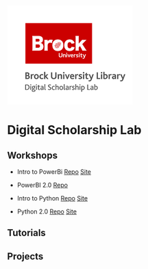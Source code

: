 ![dsl_logo](dsl_logo.png)

# Digital Scholarship Lab

## Workshops

- Intro to PowerBi [Repo](https://github.com/BrockDSL/Intro_to_PowerBI_Workshop) [Site](https://brockdsl.github.io/Intro_to_PowerBI_Workshop/)
- PowerBI 2.0 [Repo](https://github.com/BrockDSL/Power_BI_2.0_Workshop)

- Intro to Python [Repo](https://github.com/BrockDSL/Power_BI_2.0_Workshop) [Site](https://brockdsl.github.io/Intro_to_Python_Workshop/)
- Python 2.0 [Repo](https://github.com/BrockDSL/Python_2.0_Workshop) [Site](https://brockdsl.github.io/Python_2.0_Workshop/)

## Tutorials

## Projects
